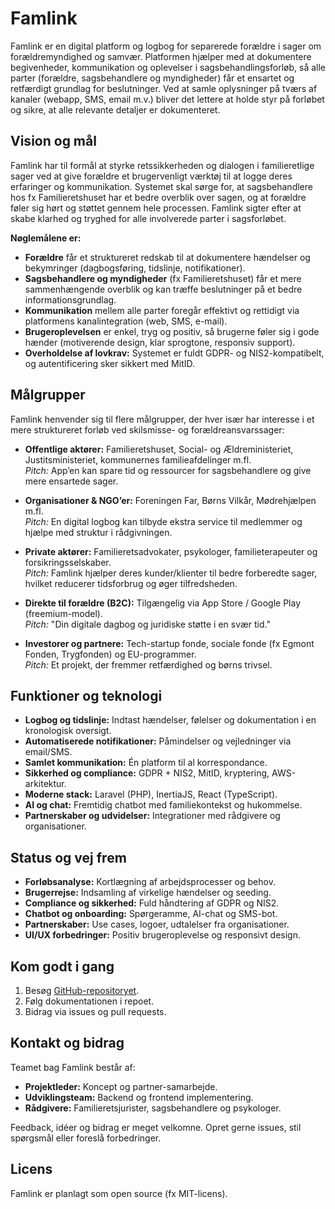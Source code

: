 # Famlink

Famlink er en digital platform og logbog for separerede forældre i sager om forældremyndighed og samvær. Platformen hjælper med at dokumentere begivenheder, kommunikation og oplevelser i sagsbehandlingsforløb, så alle parter (forældre, sagsbehandlere og myndigheder) får et ensartet og retfærdigt grundlag for beslutninger. Ved at samle oplysninger på tværs af kanaler (webapp, SMS, email m.v.) bliver det lettere at holde styr på forløbet og sikre, at alle relevante detaljer er dokumenteret.

## Vision og mål

Famlink har til formål at styrke retssikkerheden og dialogen i familieretlige sager ved at give forældre et brugervenligt værktøj til at logge deres erfaringer og kommunikation. Systemet skal sørge for, at sagsbehandlere hos fx Familieretshuset har et bedre overblik over sagen, og at forældre føler sig hørt og støttet gennem hele processen. Famlink sigter efter at skabe klarhed og tryghed for alle involverede parter i sagsforløbet.

**Nøglemålene er:**
- **Forældre** får et struktureret redskab til at dokumentere hændelser og bekymringer (dagbogsføring, tidslinje, notifikationer).
- **Sagsbehandlere og myndigheder** (fx Familieretshuset) får et mere sammenhængende overblik og kan træffe beslutninger på et bedre informationsgrundlag.
- **Kommunikation** mellem alle parter foregår effektivt og rettidigt via platformens kanalintegration (web, SMS, e-mail).
- **Brugeroplevelsen** er enkel, tryg og positiv, så brugerne føler sig i gode hænder (motiverende design, klar sprogtone, responsiv support).
- **Overholdelse af lovkrav:** Systemet er fuldt GDPR- og NIS2-kompatibelt, og autentificering sker sikkert med MitID.

## Målgrupper

Famlink henvender sig til flere målgrupper, der hver især har interesse i et mere struktureret forløb ved skilsmisse- og forældreansvarssager:

- **Offentlige aktører:** Familieretshuset, Social- og Ældreministeriet, Justitsministeriet, kommunernes familieafdelinger m.fl.  
  *Pitch:* App’en kan spare tid og ressourcer for sagsbehandlere og give mere ensartede sager.

- **Organisationer & NGO’er:** Foreningen Far, Børns Vilkår, Mødrehjælpen m.fl.  
  *Pitch:* En digital logbog kan tilbyde ekstra service til medlemmer og hjælpe med struktur i rådgivningen.

- **Private aktører:** Familieretsadvokater, psykologer, familieterapeuter og forsikringsselskaber.  
  *Pitch:* Famlink hjælper deres kunder/klienter til bedre forberedte sager, hvilket reducerer tidsforbrug og øger tilfredsheden.

- **Direkte til forældre (B2C):** Tilgængelig via App Store / Google Play (freemium-model).  
  *Pitch:* "Din digitale dagbog og juridiske støtte i en svær tid."

- **Investorer og partnere:** Tech-startup fonde, sociale fonde (fx Egmont Fonden, Trygfonden) og EU-programmer.  
  *Pitch:* Et projekt, der fremmer retfærdighed og børns trivsel.

## Funktioner og teknologi

- **Logbog og tidslinje:** Indtast hændelser, følelser og dokumentation i en kronologisk oversigt.  
- **Automatiserede notifikationer:** Påmindelser og vejledninger via email/SMS.  
- **Samlet kommunikation:** Én platform til al korrespondance.  
- **Sikkerhed og compliance:** GDPR + NIS2, MitID, kryptering, AWS-arkitektur.  
- **Moderne stack:** Laravel (PHP), InertiaJS, React (TypeScript).  
- **AI og chat:** Fremtidig chatbot med familiekontekst og hukommelse.  
- **Partnerskaber og udvidelser:** Integrationer med rådgivere og organisationer.

## Status og vej frem

- **Forløbsanalyse:** Kortlægning af arbejdsprocesser og behov.  
- **Brugerrejse:** Indsamling af virkelige hændelser og seeding.  
- **Compliance og sikkerhed:** Fuld håndtering af GDPR og NIS2.  
- **Chatbot og onboarding:** Spørgeramme, AI-chat og SMS-bot.  
- **Partnerskaber:** Use cases, logoer, udtalelser fra organisationer.  
- **UI/UX forbedringer:** Positiv brugeroplevelse og responsivt design.

## Kom godt i gang

1. Besøg [GitHub-repositoryet](https://github.com/pimpmypixel/famlink).  
2. Følg dokumentationen i repoet.  
3. Bidrag via issues og pull requests.  

## Kontakt og bidrag

Teamet bag Famlink består af:
- **Projektleder:** Koncept og partner-samarbejde.  
- **Udviklingsteam:** Backend og frontend implementering.  
- **Rådgivere:** Familieretsjurister, sagsbehandlere og psykologer.  

Feedback, idéer og bidrag er meget velkomne. Opret gerne issues, stil spørgsmål eller foreslå forbedringer.  

## Licens

Famlink er planlagt som open source (fx MIT-licens).
